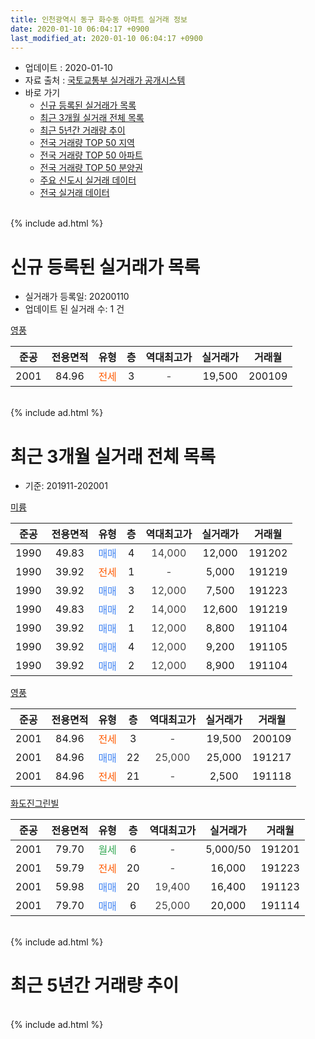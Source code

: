 ```yaml
---
title: 인천광역시 동구 화수동 아파트 실거래 정보
date: 2020-01-10 06:04:17 +0900
last_modified_at: 2020-01-10 06:04:17 +0900
---
```


* 업데이트 : 2020-01-10
* 자료 출처 : [국토교통부 실거래가 공개시스템](http://rt.molit.go.kr)
* 바로 가기
    * [신규 등록된 실거래가 목록](#신규-등록된-실거래가-목록)
    * [최근 3개월 실거래 전체 목록](#최근-3개월-실거래-전체-목록)
    * [최근 5년간 거래량 추이](#최근-5년간-거래량-추이)
    * [전국 거래량 TOP 50 지역](https://inasie.github.io/apt-trade-info/최근-3개월-전국에서-가장-거래가-많이-발생한-지역)
    * [전국 거래량 TOP 50 아파트](https://inasie.github.io/apt-trade-info/최근-3개월-전국에서-가장-거래가-많이-발생한-아파트)
    * [전국 거래량 TOP 50 분양권](https://inasie.github.io/apt-trade-info/최근-3개월-전국에서-가장-거래가-많이-발생한-분양권)
    * [주요 신도시 실거래 데이터](https://inasie.github.io/apt-trade-info/주요-신도시)
    * [전국 실거래 데이터](https://inasie.github.io/apt-trade-info/전국)
<br>
{% include ad.html %}
<br>

# 신규 등록된 실거래가 목록
* 실거래가 등록일: 20200110
* 업데이트 된 실거래 수: 1 건


[영풍](https://search.naver.com/search.naver?query=%EC%9D%B8%EC%B2%9C%EA%B4%91%EC%97%AD%EC%8B%9C+%EB%8F%99%EA%B5%AC+%ED%99%94%EC%88%98%EB%8F%99+%EC%98%81%ED%92%8D)

|준공|전용면적|유형|층|역대최고가|실거래가|거래월|
|:---:|:---:|:---:|:---:|:---:|:---:|:---:|
|2001|84.96|<span style="color:#ff5a00">전세</span>|3|<span style="color:#444444">-</span>|19,500|200109|


<br>
{% include ad.html %}
<br>

# 최근 3개월 실거래 전체 목록
* 기준: 201911-202001


[미륭](https://search.naver.com/search.naver?query=%EC%9D%B8%EC%B2%9C%EA%B4%91%EC%97%AD%EC%8B%9C+%EB%8F%99%EA%B5%AC+%ED%99%94%EC%88%98%EB%8F%99+%EB%AF%B8%EB%A5%AD)

|준공|전용면적|유형|층|역대최고가|실거래가|거래월|
|:---:|:---:|:---:|:---:|:---:|:---:|:---:|
|1990|49.83|<span style="color:#4285f3">매매</span>|4|<span style="color:#444444">14,000</span>|12,000|191202|
|1990|39.92|<span style="color:#ff5a00">전세</span>|1|<span style="color:#444444">-</span>|5,000|191219|
|1990|39.92|<span style="color:#4285f3">매매</span>|3|<span style="color:#444444">12,000</span>|7,500|191223|
|1990|49.83|<span style="color:#4285f3">매매</span>|2|<span style="color:#444444">14,000</span>|12,600|191219|
|1990|39.92|<span style="color:#4285f3">매매</span>|1|<span style="color:#444444">12,000</span>|8,800|191104|
|1990|39.92|<span style="color:#4285f3">매매</span>|4|<span style="color:#444444">12,000</span>|9,200|191105|
|1990|39.92|<span style="color:#4285f3">매매</span>|2|<span style="color:#444444">12,000</span>|8,900|191104|

[영풍](https://search.naver.com/search.naver?query=%EC%9D%B8%EC%B2%9C%EA%B4%91%EC%97%AD%EC%8B%9C+%EB%8F%99%EA%B5%AC+%ED%99%94%EC%88%98%EB%8F%99+%EC%98%81%ED%92%8D)

|준공|전용면적|유형|층|역대최고가|실거래가|거래월|
|:---:|:---:|:---:|:---:|:---:|:---:|:---:|
|2001|84.96|<span style="color:#ff5a00">전세</span>|3|<span style="color:#444444">-</span>|19,500|200109|
|2001|84.96|<span style="color:#4285f3">매매</span>|22|<span style="color:#444444">25,000</span>|25,000|191217|
|2001|84.96|<span style="color:#ff5a00">전세</span>|21|<span style="color:#444444">-</span>|2,500|191118|

[화도진그린빌](https://search.naver.com/search.naver?query=%EC%9D%B8%EC%B2%9C%EA%B4%91%EC%97%AD%EC%8B%9C+%EB%8F%99%EA%B5%AC+%ED%99%94%EC%88%98%EB%8F%99+%ED%99%94%EB%8F%84%EC%A7%84%EA%B7%B8%EB%A6%B0%EB%B9%8C)

|준공|전용면적|유형|층|역대최고가|실거래가|거래월|
|:---:|:---:|:---:|:---:|:---:|:---:|:---:|
|2001|79.70|<span style="color:#34a853">월세</span>|6|<span style="color:#444444">-</span>|5,000/50|191201|
|2001|59.79|<span style="color:#ff5a00">전세</span>|20|<span style="color:#444444">-</span>|16,000|191223|
|2001|59.98|<span style="color:#4285f3">매매</span>|20|<span style="color:#444444">19,400</span>|16,400|191123|
|2001|79.70|<span style="color:#4285f3">매매</span>|6|<span style="color:#444444">25,000</span>|20,000|191114|


<br>
{% include ad.html %}
<br>

# 최근 5년간 거래량 추이


<div style="width:100%;">
    <canvas id="deal_progress" height="200"></canvas>
</div>

<script>
new Chart(document.getElementById("deal_progress"), {
    type: 'line',
    data: {
        labels: ['201501','201502','201503','201504','201505','201506','201507','201508','201509','201510','201511','201512','201601','201602','201603','201604','201605','201606','201607','201608','201609','201610','201611','201612','201701','201702','201703','201704','201705','201706','201707','201708','201709','201710','201711','201712','201801','201802','201803','201804','201805','201806','201807','201808','201809','201810','201811','201812','201901','201902','201903','201904','201905','201906','201907','201908','201909','201910','201911','201912','202001'],
        datasets: [{
            label: '매매',
            pointRadius: 1,
            data: [8, 10, 16, 10, 9, 10, 12, 14, 5, 11, 4, 0, 5, 4, 11, 8, 10, 8, 7, 7, 7, 2, 8, 5, 9, 4, 9, 6, 8, 8, 15, 4, 6, 5, 4, 6, 8, 5, 9, 8, 5, 5, 4, 6, 3, 7, 3, 1, 3, 1, 4, 3, 9, 3, 5, 7, 3, 4, 5, 4, 0],
            borderColor: "rgba(255, 201, 14, 1)",
            backgroundColor: "rgba(255, 201, 14, 0.5)",
            fill: false,
            lineTension: 0
        },{
            label: '전월세',
            pointRadius: 1,
            data: [4, 5, 8, 7, 2, 5, 6, 3, 2, 4, 2, 2, 1, 5, 8, 4, 6, 5, 4, 7, 3, 6, 2, 4, 3, 5, 4, 5, 4, 4, 1, 2, 2, 4, 1, 5, 4, 2, 9, 2, 3, 3, 3, 3, 6, 5, 4, 2, 1, 2, 11, 2, 6, 2, 3, 0, 3, 3, 1, 3, 1],
            borderColor: "rgba(0, 141, 185, 1)",
            backgroundColor: "rgba(0, 141, 185, 0.5)",
            fill: false,
            lineTension: 0
        }
        ]
    },
    options: {
        responsive: true,
        title: {
            display: false
        },
        tooltips: {
            mode: 'index',
            intersect: false
        },
        hover: {
            mode: 'nearest',
            intersect: true
        },
        scales: {
            xAxes: [{
                display: true,
                scaleLabel: {
                    display: true,
                    labelString: '년/월'
                }
            }],
            yAxes: [{
                display: true,
                ticks: {
                    suggestedMin: 0,
                },
                scaleLabel: {
                    display: true,
                    labelString: '실거래 수'
                }
            }]
        }
    }
});

</script>


<br>
{% include ad.html %}
<br>

